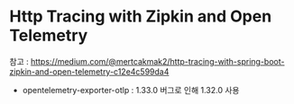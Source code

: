 # Http Tracing with Zipkin and Open Telemetry
참고 : https://medium.com/@mertcakmak2/http-tracing-with-spring-boot-zipkin-and-open-telemetry-c12e4c599da4
* opentelemetry-exporter-otlp : 1.33.0 버그로 인해 1.32.0 사용